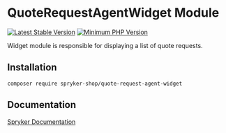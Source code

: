# QuoteRequestAgentWidget Module
[![Latest Stable Version](https://poser.pugx.org/spryker-shop/quote-request-agent-widget/v/stable.svg)](https://packagist.org/packages/spryker-shop/quote-request-agent-widget)
[![Minimum PHP Version](https://img.shields.io/badge/php-%3E%3D%208.2-8892BF.svg)](https://php.net/)

Widget module is responsible for displaying a list of quote requests.

## Installation

```
composer require spryker-shop/quote-request-agent-widget
```

## Documentation

[Spryker Documentation](https://docs.spryker.com)
